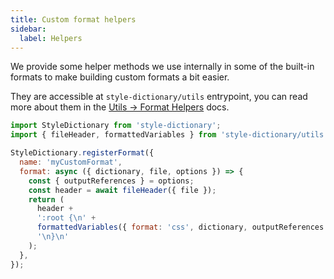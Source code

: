 ```yaml
---
title: Custom format helpers
sidebar:
  label: Helpers
---
```


We provide some helper methods we use internally in some of the built-in formats to make building custom formats a bit easier.

They are accessible at `style-dictionary/utils` entrypoint, you can read more about them in the [Utils -> Format Helpers](/reference/utils/format-helpers) docs.

```javascript
import StyleDictionary from 'style-dictionary';
import { fileHeader, formattedVariables } from 'style-dictionary/utils';

StyleDictionary.registerFormat({
  name: 'myCustomFormat',
  format: async ({ dictionary, file, options }) => {
    const { outputReferences } = options;
    const header = await fileHeader({ file });
    return (
      header +
      ':root {\n' +
      formattedVariables({ format: 'css', dictionary, outputReferences }) +
      '\n}\n'
    );
  },
});
```
